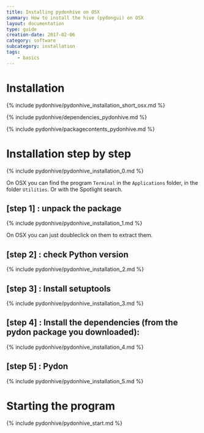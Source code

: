 ```yaml
---
title: Installing pydonhive on OSX
summary: How to install the hive (pydongui) on OSX
layout: documentation
type: guide
creation-date: 2017-02-06
category: software
subcategory: installation
tags:
    - basics
---
```


# Installation

{% include pydonhive/pydonhive_installation_short_osx.md %}

{% include pydonhive/dependencies_pydonhive.md %}

{% include pydonhive/packagecontents_pydonhive.md %}


# Installation step by step

{% include pydonhive/pydonhive_installation_0.md %}

On OSX you can find the program `Terminal` in the `Applications` folder, in the folder `Utilities`. Or with the Spotlight search.

## [step 1] : unpack the package

{% include pydonhive/pydonhive_installation_1.md %}

On OSX you can just doubleclick on them to extract them.

## [step 2] : check Python version

{% include pydonhive/pydonhive_installation_2.md %}

## [step 3] : Install setuptools

{% include pydonhive/pydonhive_installation_3.md %}

## [step 4] : Install the dependencies (from the pydon package you downloaded):

{% include pydonhive/pydonhive_installation_4.md %}

## [step 5] : Pydon

{% include pydonhive/pydonhive_installation_5.md %}

# Starting the program

{% include pydonhive/pydonhive_start.md %}

